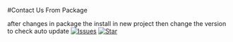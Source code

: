 #Contact Us From Package

after changes in package the install in new project then change the version to check auto update
[![Issues](https://img.shields.io/github/issues/snehasurMyewards/laravel-contact-package.svg?style=flat-square)](https://github.com/snehasurMyewards/laravel-contact-package/issues)
[![Star](https://img.shields.io/github/stars/snehasurMyewards/laravel-contact-package.svg?style=flat-square)](https://github.com/snehasurMyewards/laravel-contact-package/stargazers)